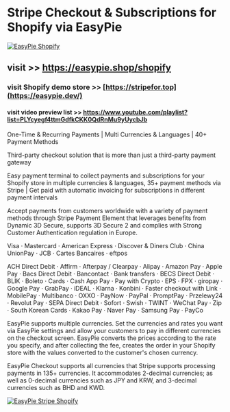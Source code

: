 # Stripe Checkout &amp; Subscriptions for Shopify via EasyPie
[![EasyPie Shopify](https://github.com/user-attachments/assets/999a6011-0621-4467-8cbb-8ebfcbfe8b7d)](https://easypie.shop/shopify)

## visit >> https://easypie.shop/shopify
### visit Shopify demo store >> [https://stripefor.top](https://easypie.dev/)
#### visit video preview list >> https://www.youtube.com/playlist?list=PLYcyegf4ttmGdfkCKK0QdRnMu9yUycbJb

One-Time &amp; Recurring Payments | Multi Currencies &amp; Languages | 40+ Payment Methods

Third-party checkout solution that is more than just a third-party payment gateway

Easy payment terminal to collect payments and subscriptions for your Shopify store in multiple currencies & languages, 35+ payment methods via Stripe | Get paid with automatic invoicing for subscriptions in different payment intervals

Accept payments from customers worldwide with a variety of payment methods through Stripe Payment Element that leverages benefits from Dynamic 3D Secure, supports 3D Secure 2 and complies with Strong Customer Authentication regulation in Europe.

Visa · Mastercard · American Express · Discover & Diners Club · China UnionPay · JCB · Cartes Bancaires · eftpos

ACH Direct Debit · Affirm · Afterpay / Clearpay · Alipay · Amazon Pay · Apple Pay · Bacs Direct Debit · Bancontact · Bank transfers · BECS Direct Debit · BLIK · Boleto · Cards · Cash App Pay · Pay with Crypto · EPS · FPX · giropay · Google Pay · GrabPay · iDEAL · Klarna · Konbini · Faster checkout with Link · MobilePay · Multibanco · OXXO · PayNow · PayPal · PromptPay · Przelewy24 · Revolut Pay · SEPA Direct Debit · Sofort · Swish · TWINT · WeChat Pay · Zip · South Korean Cards · Kakao Pay · Naver Pay · Samsung Pay · PayCo

EasyPie supports multiple currencies. Set the currencies and rates you want via EasyPie settings and allow your customers to pay in different currencies on the checkout screen. EasyPie converts the prices according to the rate you specify, and after collecting the fee, creates the order in your Shopify store with the values converted to the customer's chosen currency.

EasyPie Checkout supports all currencies that Stripe supports processing payments in 135+ currencies. It accommodates 2-decimal currencies; as well as 0-decimal currencies such as JPY and KRW, and 3-decimal currencies such as BHD and KWD.

[![EasyPie Stripe Shopify](https://github.com/user-attachments/assets/039d80ab-438a-436d-b5ba-5bf7c7b5f9e0)](https://easypie.shop/shopify)

